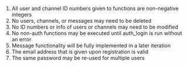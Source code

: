 1. All user and channel ID numbers given to functions are non-negative integers
2. No users, channels, or messages may need to be deleted
3. No ID numbers or info of users or channels may need to be modified
4. No non-auth functions may be executed until auth_login is run without an error
5. Message functionality will be fully implemented in a later iteration
6. The email address that is given upon registration is valid 
7. The same password may be re-used for multiple users
